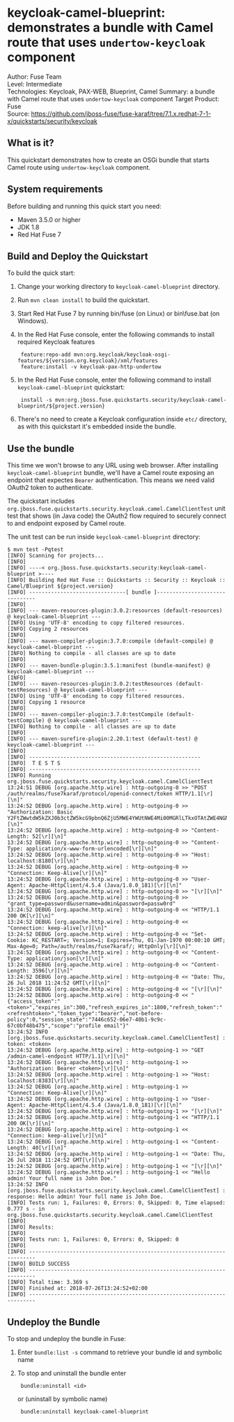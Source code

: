keycloak-camel-blueprint: demonstrates a bundle with Camel route that uses `undertow-keycloak` component
==========================
Author: Fuse Team  
Level: Intermediate  
Technologies: Keycloak, PAX-WEB, Blueprint, Camel
Summary: a bundle with Camel route that uses `undertow-keycloak` component
Target Product: Fuse  
Source: <https://github.com/jboss-fuse/fuse-karaf/tree/7.1.x.redhat-7-1-x/quickstarts/security/keycloak>


What is it?
-----------
This quickstart demonstrates how to create an OSGi bundle that starts Camel route using `undertow-keycloak` component.


System requirements
-------------------
Before building and running this quick start you need:

* Maven 3.5.0 or higher
* JDK 1.8
* Red Hat Fuse 7


Build and Deploy the Quickstart
-------------------------------

To build the quick start:

1. Change your working directory to `keycloak-camel-blueprint` directory.
2. Run `mvn clean install` to build the quickstart.
3. Start Red Hat Fuse 7 by running bin/fuse (on Linux) or bin\fuse.bat (on Windows).
4. In the Red Hat Fuse console, enter the following commands to install required Keycloak features

        feature:repo-add mvn:org.keycloak/keycloak-osgi-features/${version.org.keycloak}/xml/features
        feature:install -v keycloak-pax-http-undertow

5. In the Red Hat Fuse console, enter the following command to install `keycloak-camel-blueprint` quickstart:

        install -s mvn:org.jboss.fuse.quickstarts.security/keycloak-camel-blueprint/${project.version}

6. There's no need to create a Keycloak configuration inside `etc/` directory, as with this quickstart it's embedded
inside the bundle.


Use the bundle
--------------

This time we won't browse to any URL using web browser. After installing `keycloak-camel-blueprint` bundle, we'll
have a Camel route exposing an endpoint that expectes `Bearer` authentication. This means we need valid OAuth2
token to authenticate.

The quickstart includes `org.jboss.fuse.quickstarts.security.keycloak.camel.CamelClientTest` unit test that shows
(in Java code) the OAuth2 flow required to securely connect to and endpoint exposed by Camel route.

The unit test can be run inside `keycloak-camel-blueprint` directory:

    $ mvn test -Pqtest
    [INFO] Scanning for projects...
    [INFO] 
    [INFO] ----< org.jboss.fuse.quickstarts.security:keycloak-camel-blueprint >----
    [INFO] Building Red Hat Fuse :: Quickstarts :: Security :: Keycloak :: Camel/Blueprint ${project.version}
    [INFO] -------------------------------[ bundle ]-------------------------------
    [INFO] 
    [INFO] --- maven-resources-plugin:3.0.2:resources (default-resources) @ keycloak-camel-blueprint ---
    [INFO] Using 'UTF-8' encoding to copy filtered resources.
    [INFO] Copying 2 resources
    [INFO] 
    [INFO] --- maven-compiler-plugin:3.7.0:compile (default-compile) @ keycloak-camel-blueprint ---
    [INFO] Nothing to compile - all classes are up to date
    [INFO] 
    [INFO] --- maven-bundle-plugin:3.5.1:manifest (bundle-manifest) @ keycloak-camel-blueprint ---
    [INFO] 
    [INFO] --- maven-resources-plugin:3.0.2:testResources (default-testResources) @ keycloak-camel-blueprint ---
    [INFO] Using 'UTF-8' encoding to copy filtered resources.
    [INFO] Copying 1 resource
    [INFO] 
    [INFO] --- maven-compiler-plugin:3.7.0:testCompile (default-testCompile) @ keycloak-camel-blueprint ---
    [INFO] Nothing to compile - all classes are up to date
    [INFO] 
    [INFO] --- maven-surefire-plugin:2.20.1:test (default-test) @ keycloak-camel-blueprint ---
    [INFO] 
    [INFO] -------------------------------------------------------
    [INFO]  T E S T S
    [INFO] -------------------------------------------------------
    [INFO] Running org.jboss.fuse.quickstarts.security.keycloak.camel.CamelClientTest
    13:24:51 DEBUG [org.apache.http.wire] : http-outgoing-0 >> "POST /auth/realms/fuse7karaf/protocol/openid-connect/token HTTP/1.1[\r][\n]"
    13:24:52 DEBUG [org.apache.http.wire] : http-outgoing-0 >> "Authorization: Basic Y2FtZWwtdW5kZXJ0b3ctZW5kcG9pbnQ6ZjU5MWE4YWUtNWE4Mi00MGRlLTkxOTAtZWE4NGNlY2EwNWE3[\r][\n]"
    13:24:52 DEBUG [org.apache.http.wire] : http-outgoing-0 >> "Content-Length: 52[\r][\n]"
    13:24:52 DEBUG [org.apache.http.wire] : http-outgoing-0 >> "Content-Type: application/x-www-form-urlencoded[\r][\n]"
    13:24:52 DEBUG [org.apache.http.wire] : http-outgoing-0 >> "Host: localhost:8180[\r][\n]"
    13:24:52 DEBUG [org.apache.http.wire] : http-outgoing-0 >> "Connection: Keep-Alive[\r][\n]"
    13:24:52 DEBUG [org.apache.http.wire] : http-outgoing-0 >> "User-Agent: Apache-HttpClient/4.5.4 (Java/1.8.0_181)[\r][\n]"
    13:24:52 DEBUG [org.apache.http.wire] : http-outgoing-0 >> "[\r][\n]"
    13:24:52 DEBUG [org.apache.http.wire] : http-outgoing-0 >> "grant_type=password&username=admin&password=passw0rd"
    13:24:52 DEBUG [org.apache.http.wire] : http-outgoing-0 << "HTTP/1.1 200 OK[\r][\n]"
    13:24:52 DEBUG [org.apache.http.wire] : http-outgoing-0 << "Connection: keep-alive[\r][\n]"
    13:24:52 DEBUG [org.apache.http.wire] : http-outgoing-0 << "Set-Cookie: KC_RESTART=; Version=1; Expires=Thu, 01-Jan-1970 00:00:10 GMT; Max-Age=0; Path=/auth/realms/fuse7karaf/; HttpOnly[\r][\n]"
    13:24:52 DEBUG [org.apache.http.wire] : http-outgoing-0 << "Content-Type: application/json[\r][\n]"
    13:24:52 DEBUG [org.apache.http.wire] : http-outgoing-0 << "Content-Length: 3596[\r][\n]"
    13:24:52 DEBUG [org.apache.http.wire] : http-outgoing-0 << "Date: Thu, 26 Jul 2018 11:24:52 GMT[\r][\n]"
    13:24:52 DEBUG [org.apache.http.wire] : http-outgoing-0 << "[\r][\n]"
    13:24:52 DEBUG [org.apache.http.wire] : http-outgoing-0 << "{"access_token":"<token>","expires_in":300,"refresh_expires_in":1800,"refresh_token":"<refreshtoken>","token_type":"bearer","not-before-policy":0,"session_state":"7446c652-06e7-40b1-9c9c-67c0bf48b475","scope":"profile email"}"
    13:24:52 INFO [org.jboss.fuse.quickstarts.security.keycloak.camel.CamelClientTest] : token: <token>
    13:24:52 DEBUG [org.apache.http.wire] : http-outgoing-1 >> "GET /admin-camel-endpoint HTTP/1.1[\r][\n]"
    13:24:52 DEBUG [org.apache.http.wire] : http-outgoing-1 >> "Authorization: Bearer <token>[\r][\n]"
    13:24:52 DEBUG [org.apache.http.wire] : http-outgoing-1 >> "Host: localhost:8383[\r][\n]"
    13:24:52 DEBUG [org.apache.http.wire] : http-outgoing-1 >> "Connection: Keep-Alive[\r][\n]"
    13:24:52 DEBUG [org.apache.http.wire] : http-outgoing-1 >> "User-Agent: Apache-HttpClient/4.5.4 (Java/1.8.0_181)[\r][\n]"
    13:24:52 DEBUG [org.apache.http.wire] : http-outgoing-1 >> "[\r][\n]"
    13:24:52 DEBUG [org.apache.http.wire] : http-outgoing-1 << "HTTP/1.1 200 OK[\r][\n]"
    13:24:52 DEBUG [org.apache.http.wire] : http-outgoing-1 << "Connection: keep-alive[\r][\n]"
    13:24:52 DEBUG [org.apache.http.wire] : http-outgoing-1 << "Content-Length: 40[\r][\n]"
    13:24:52 DEBUG [org.apache.http.wire] : http-outgoing-1 << "Date: Thu, 26 Jul 2018 11:24:52 GMT[\r][\n]"
    13:24:52 DEBUG [org.apache.http.wire] : http-outgoing-1 << "[\r][\n]"
    13:24:52 DEBUG [org.apache.http.wire] : http-outgoing-1 << "Hello admin! Your full name is John Doe."
    13:24:52 INFO [org.jboss.fuse.quickstarts.security.keycloak.camel.CamelClientTest] : response: Hello admin! Your full name is John Doe.
    [INFO] Tests run: 1, Failures: 0, Errors: 0, Skipped: 0, Time elapsed: 0.777 s - in org.jboss.fuse.quickstarts.security.keycloak.camel.CamelClientTest
    [INFO] 
    [INFO] Results:
    [INFO] 
    [INFO] Tests run: 1, Failures: 0, Errors: 0, Skipped: 0
    [INFO] 
    [INFO] ------------------------------------------------------------------------
    [INFO] BUILD SUCCESS
    [INFO] ------------------------------------------------------------------------
    [INFO] Total time: 3.369 s
    [INFO] Finished at: 2018-07-26T13:24:52+02:00
    [INFO] ------------------------------------------------------------------------


Undeploy the Bundle
-------------------

To stop and undeploy the bundle in Fuse:

1. Enter `bundle:list -s` command to retrieve your bundle id and symbolic name
2. To stop and uninstall the bundle enter

        bundle:uninstall <id>

    or (uninstall by symbolic name)

        bundle:uninstall keycloak-camel-blueprint

